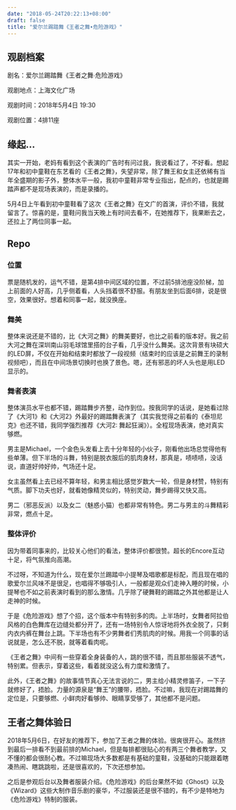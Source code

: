 ```yaml
---
date: "2018-05-24T20:22:13+08:00"
draft: false
title: "爱尔兰踢踏舞《王者之舞∙危险游戏》"
---
```


## 观剧档案

剧名：爱尔兰踢踏舞《王者之舞∙危险游戏》

观剧地点：上海文化广场

观剧时间：2018年5月4日 19:30

观剧位置：4排11座<!--more-->

## 缘起…

其实一开始，老妈有看到这个表演的广告时有问过我，我说看过了，不好看。想起17年和初中童鞋在东艺看的《王者之舞》，失望非常，除了舞王和女主还依稀有当年全盛期的影子外，整体水平一般，我初中童鞋非常专业指出，配点的，也就是踢踏声都不是现场表演的，而是录播的。

5月4日上午看到初中童鞋看了这次《王者之舞》在文广的首演，评价不错，我就留言了。惊喜的是，童鞋问我当天晚上有时间去看不，在她推荐下，我果断去之，还拉上了两位同事一起。

## Repo

### 位置

票是随机发的，运气不错，是第4排中间区域的位置，不过前5排池座没阶梯，加上前面的人好高，几乎侧着看，人头挡着很不舒服。有朋友坐到后面6排，说是很空，效果很好。想着和同事一起，就没换座。

### 舞美

整体来说还是不错的，比《大河之舞》的舞美要好，也比之前看的版本好。我之前大河之舞在深圳南山羽毛球馆里搭的台子看，几乎没什么舞美。这次背景有块硕大的LED屏，不仅在开始和结束时都放了一段视频（结束时的应该是之前舞王的录制视频吧），而且在中间场景切换时也换了景色。嗯，还有邪恶的坏人头也是用LED显示的。

### 舞者表演

整体演员水平也都不错，踢踏舞步齐整，动作到位。按我同学的话说，是她看过除了《大河1》和《大河2》外最好的踢踏舞表演了（其实我觉得之前看的《泰坦尼克》也还不错，我同学强烈推荐《大河2: 舞起狂澜》）。全程现场表演，绝对真实够燃。

男主是Michael，一个金色头发看上去十分年轻的小伙子，刚看他出场总觉得他有些单薄。但下半场的斗舞，特别是脱衣服后的肌肉身材，那真是，啧啧啧，没话说，直道好帅好帅，气场还十足。

女主虽然看上去已经不算年轻，和男主相比感觉岁数大一轮，但是身材赞，特别有气质。脚下功夫也好，就看她像精灵似的，特别灵动，舞步踢得又快又高。

男二（邪恶反派）以及女二（魅惑小猫）也都非常有特色。男二与男主的斗舞精彩非常，燃点十足。

### 整体评价

因为带着同事来的，比较关心他们的看法，整体评价都很赞。超长的Encore互动十足，将气氛推向高潮。

不过呀，不知道为什么，现在爱尔兰踢踏中小提琴及唱歌都是标配，而且现在唱的歌爱尔兰风味不是很足，也唱得不够吸引人，一般都是观众们走神入睡的时候，小提琴也不如之前表演时看到的那么激情。几乎除了硬舞鞋的踢踏之外其他都是让人走神的时候。

于是《危险游戏》想了个招，这个版本中有特别多的肉。上半场时，女舞者阿拉伯风格的白色舞库在边缝处都分开了，还有一场特别令人惊讶地将外衣全脱了，只剩内衣内裤在舞台上跳。下半场也有不少男舞者们秀肌肉的时候。用我一个同事的话说就是，怎么还不脱，就等着看肉呢。

《王者之舞》中间有一些穿着全身装备的人，跳的很不错，而且那些服装不透气，特别累。但表示，穿着这些，看着就没这么有力度和激情了。

此外，《王者之舞》的故事情节真心无法言说的二，男主给小精灵修笛子，一下子就修好了，捂脸。力量的源泉是“舞王”的腰带，捂脸。不过嘛，我现在对踢踏舞的定位是，只要够燃、小鲜肉好看够帅、眼睛享受够了，其他都不是问题。

## 王者之舞体验日

2018年5月6日，在好友的推荐下，参加了王者之舞的体验。很爽很开心。虽然挤到最后一排看不到最前排的Michael，但是每排都很贴心的有两三个舞者教学，又不懂的都会很耐心教。不过嘛现场大多数都是有基础的童鞋，没基础的只能跟着瞎凑热闹、瞎跳跳啦，还是很喜欢的，下次还想参加。

之后是参观后台以及舞者服装介绍。《危险游戏》的后台果然不如《Ghost》以及《Wizard》这些大制作音乐剧的豪华，不过服装还是很不错的，有不少是特地为《危险游戏》特制的服装。

